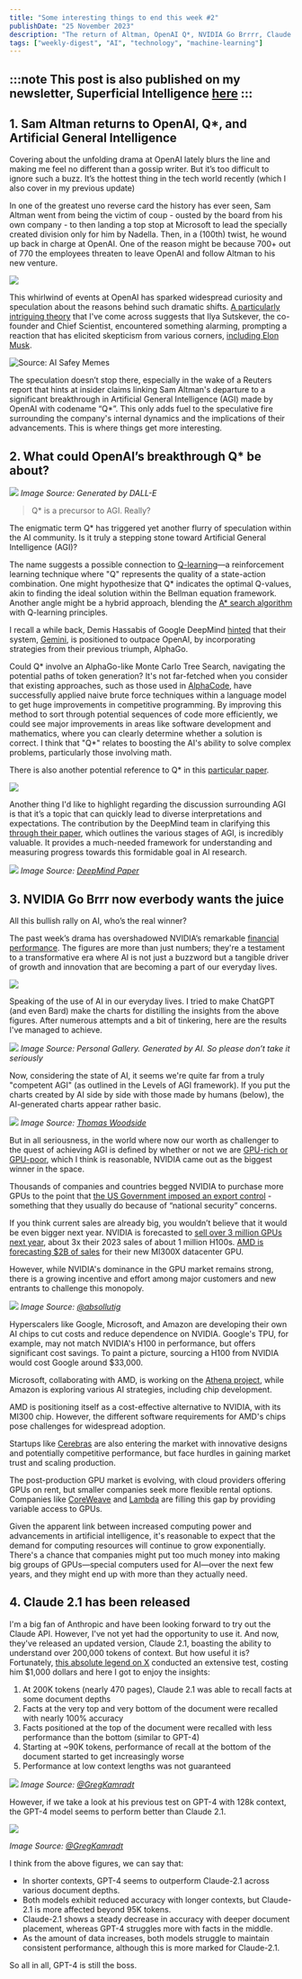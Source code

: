 ```yaml
---
title: "Some interesting things to end this week #2"
publishDate: "25 November 2023"
description: "The return of Altman, OpenAI Q*, NVIDIA Go Brrrr, Claude 2.1 vs GPT-4 and which one remembers better."
tags: ["weekly-digest", "AI", "technology", "machine-learning"]
---
```


:::note
**This post is also published on my newsletter, Superficial Intelligence [here](https://open.substack.com/pub/superficiality/p/some-interesting-things-to-end-this?r=7buma&utm_campaign=post&utm_medium=web&showWelcome=true)**
:::
---

## 1. Sam Altman returns to OpenAI, Q\*, and Artificial General Intelligence

Covering about the unfolding drama at OpenAI lately blurs the line and making me feel no different than a gossip writer. But it’s too difficult to ignore such a buzz. It’s the hottest thing in the tech world recently (which I also cover in my previous update)

In one of the greatest uno reverse card the history has ever seen, Sam Altman went from being the victim of coup - ousted by the board from his own company - to then landing a top stop at Microsoft to lead the specially created division only for him by Nadella. Then, in a (100th) twist, he wound up back in charge at OpenAI. One of the reason might be because 700+ out of 770 the employees threaten to leave OpenAI and follow Altman to his new venture.

![](/assets/2023/november/superficiality-2-1.webp)

This whirlwind of events at OpenAI has sparked widespread curiosity and speculation about the reasons behind such dramatic shifts. [A particularly intriguing theory](https://twitter.com/8teAPi/status/1725724907722752008) that I've come across suggests that Ilya Sutskever, the co-founder and Chief Scientist, encountered something alarming, prompting a reaction that has elicited skepticism from various corners, [including Elon Musk](https://twitter.com/elonmusk/status/1726753202786173249).

![Source: AI Safey Memes](/assets/2023/november/superficiality-2-2.webp)

The speculation doesn’t stop there, especially in the wake of a Reuters report that hints at insider claims linking Sam Altman's departure to a significant breakthrough in Artificial General Intelligence (AGI) made by OpenAI with codename “Q\*”. This only adds fuel to the speculative fire surrounding the company's internal dynamics and the implications of their advancements. This is where things get more interesting.

## 2. What could OpenAI’s breakthrough Q\* be about?

![](/assets/2023/november/superficiality-2-3.webp)
_Image Source: Generated by DALL-E_

> Q\* is a precursor to AGI. Really?

The enigmatic term Q\* has triggered yet another flurry of speculation within the AI community. Is it truly a stepping stone toward Artificial General Intelligence (AGI)?

The name suggests a possible connection to [Q-learning](https://en.wikipedia.org/wiki/Q-learning)—a reinforcement learning technique where "Q" represents the quality of a state-action combination. One might hypothesize that Q* indicates the optimal Q-values, akin to finding the ideal solution within the Bellman equation framework. Another angle might be a hybrid approach, blending the [A* search algorithm](https://en.wikipedia.org/wiki/A*_search_algorithm#) with Q-learning principles.

I recall a while back, Demis Hassabis of Google DeepMind [hinted](https://www.wired.com/story/google-deepmind-demis-hassabis-chatgpt/) that their system, [Gemini](https://www.theverge.com/2023/11/16/23964937/googles-next-generation-gemini-ai-model-is-reportedly-delayed), is positioned to outpace OpenAI, by incorporating strategies from their previous triumph, AlphaGo.

Could Q* involve an AlphaGo-like Monte Carlo Tree Search, navigating the potential paths of token generation? It's not far-fetched when you consider that existing approaches, such as those used in [AlphaCode](https://alphacode.deepmind.com/), have successfully applied naive brute force techniques within a language model to get huge improvements in competitive programming. By improving this method to sort through potential sequences of code more efficiently, we could see major improvements in areas like software development and mathematics, where you can clearly determine whether a solution is correct. I think that "Q*" relates to boosting the AI's ability to solve complex problems, particularly those involving math.

There is also another potential reference to Q\* in this [particular paper](https://www.sciencedirect.com/science/article/abs/pii/0004370273900131).

![](/assets/2023/november/superficiality-2-4.webp)

Another thing I'd like to highlight regarding the discussion surrounding AGI is that it’s a topic that can quickly lead to diverse interpretations and expectations. The contribution by the DeepMind team in clarifying this [through their paper](https://arxiv.org/pdf/2311.02462.pdf), which outlines the various stages of AGI, is incredibly valuable. It provides a much-needed framework for understanding and measuring progress towards this formidable goal in AI research.

![](/assets/2023/november/superficiality-2-5.webp)
_Image Source: [DeepMind Paper](https://arxiv.org/pdf/2311.02462.pdf)_

## 3. NVIDIA Go Brrr now everbody wants the juice

All this bullish rally on AI, who’s the real winner?

The past week’s drama has overshadowed NVIDIA’s remarkable [financial performance](https://nvidianews.nvidia.com/news/nvidia-announces-financial-results-for-third-quarter-fiscal-2024). The figures are more than just numbers; they're a testament to a transformative era where AI is not just a buzzword but a tangible driver of growth and innovation that are becoming a part of our everyday lives.

![](/assets/2023/november/superficiality-2-6.webp)

Speaking of the use of AI in our everyday lives. I tried to make ChatGPT (and even Bard) make the charts for distilling the insights from the above figures. After numerous attempts and a bit of tinkering, here are the results I've managed to achieve.

![](/assets/2023/november/superficiality-2-7.webp)
_Image Source: Personal Gallery. Generated by AI. So please don’t take it seriously_

Now, considering the state of AI, it seems we're quite far from a truly "competent AGI" (as outlined in the Levels of AGI framework). If you put the charts created by AI side by side with those made by humans (below), the AI-generated charts appear rather basic.

![](/assets/2023/november/superficiality-2-8.webp)
_Image Source: [Thomas Woodside](https://twitter.com/Thomas_Woodside/status/1728195339331751955/photo/1)_

But in all seriousness, in the world where now our worth as challenger to the quest of achieving AGI is defined by whether or not we are [GPU-rich or GPU-poor](https://www.semianalysis.com/p/google-gemini-eats-the-world-gemini), which I think is reasonable, NVIDIA came out as the biggest winner in the space.

Thousands of companies and countries begged NVIDIA to purchase more GPUs to the point that [the US Government imposed an export control](https://www.reuters.com/technology/us-restricts-exports-some-nvidia-chips-middle-east-countries-filing-2023-08-30/) - something that they usually do because of “national security” concerns.

If you think current sales are already big, you wouldn’t believe that it would be even bigger next year. NVIDIA is forecasted to [sell over 3 million GPUs next year](https://www.tomshardware.com/news/nvidia-to-reportedly-triple-output-of-compute-gpus-in-2024-up-to-2-million-h100s), about 3x their 2023 sales of about 1 million H100s. [AMD is forecasting $2B of sales](https://www.reuters.com/technology/amd-rises-ai-chip-sales-prediction-bodes-well-rivalry-with-nvidia-2023-11-01/) for their new MI300X datacenter GPU.

However, while NVIDIA's dominance in the GPU market remains strong, there is a growing incentive and effort among major customers and new entrants to challenge this monopoly.

![](/assets/2023/november/superficiality-2-9.webp)
_Image Source: [@absollutig](https://twitter.com/absoluttig/status/1722794980786467189)_

Hyperscalers like Google, Microsoft, and Amazon are developing their own AI chips to cut costs and reduce dependence on NVIDIA. Google's TPU, for example, may not match NVIDIA's H100 in performance, but offers significant cost savings. To paint a picture, sourcing a H100 from NVIDIA would cost Google around $33,000.

Microsoft, collaborating with AMD, is working on the [Athena project](https://www.theverge.com/2023/5/5/23712242/microsoft-amd-ai-processor-chip-nvidia-gpu-athena-mi300), while Amazon is exploring various AI strategies, including chip development.

AMD is positioning itself as a cost-effective alternative to NVIDIA, with its MI300 chip. However, the different software requirements for AMD's chips pose challenges for widespread adoption.

Startups like [Cerebras](https://www.cerebras.net/) are also entering the market with innovative designs and potentially competitive performance, but face hurdles in gaining market trust and scaling production.

The post-production GPU market is evolving, with cloud providers offering GPUs on rent, but smaller companies seek more flexible rental options. Companies like [CoreWeave](https://www.coreweave.com/) and [Lambda](https://lambdalabs.com/) are filling this gap by providing variable access to GPUs.

Given the apparent link between increased computing power and advancements in artificial intelligence, it's reasonable to expect that the demand for computing resources will continue to grow exponentially. There's a chance that companies might put too much money into making big groups of GPUs—special computers used for AI—over the next few years, and they might end up with more than they actually need.

## 4. Claude 2.1 has been released

I'm a big fan of Anthropic and have been looking forward to try out the Claude API. However, I've not yet had the opportunity to use it. And now, they've released an updated version, Claude 2.1, boasting the ability to understand over 200,000 tokens of context. But how useful it is? Fortunately, [this absolute legend on X](https://twitter.com/GregKamradt) conducted an extensive test, costing him $1,000 dollars and here I got to enjoy the insights:

1. At 200K tokens (nearly 470 pages), Claude 2.1 was able to recall facts at some document depths
2. Facts at the very top and very bottom of the document were recalled with nearly 100% accuracy
3. Facts positioned at the top of the document were recalled with less performance than the bottom (similar to GPT-4)
4. Starting at ~90K tokens, performance of recall at the bottom of the document started to get increasingly worse
5. Performance at low context lengths was not guaranteed

![](/assets/2023/november/superficiality-2-10.webp)
_Image Source: [@GregKamradt](https://twitter.com/GregKamradt/status/1727018183608193393)_

However, if we take a look at his previous test on GPT-4 with 128k context, the GPT-4 model seems to perform better than Claude 2.1.

![](/assets/2023/november/superficiality-2-11.webp)

_Image Source: [@GregKamradt](https://twitter.com/GregKamradt/status/1722386725635580292)_

I think from the above figures, we can say that:

- In shorter contexts, GPT-4 seems to outperform Claude-2.1 across various document depths.
- Both models exhibit reduced accuracy with longer contexts, but Claude-2.1 is more affected beyond 95K tokens.
- Claude-2.1 shows a steady decrease in accuracy with deeper document placement, whereas GPT-4 struggles more with facts in the middle.
- As the amount of data increases, both models struggle to maintain consistent performance, although this is more marked for Claude-2.1.

So all in all, GPT-4 is still the boss.

